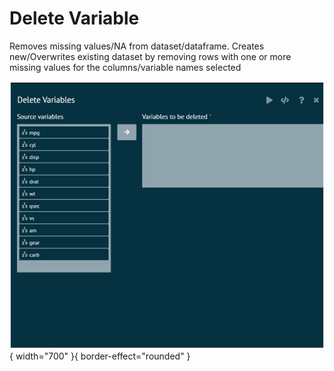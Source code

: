 # Delete Variable
Removes missing values/NA from dataset/dataframe. Creates new/Overwrites existing dataset by removing rows with one or more missing values for the columns/variable names selected

![alt text](screenshots/image73.png){ width="700" }{ border-effect="rounded" }